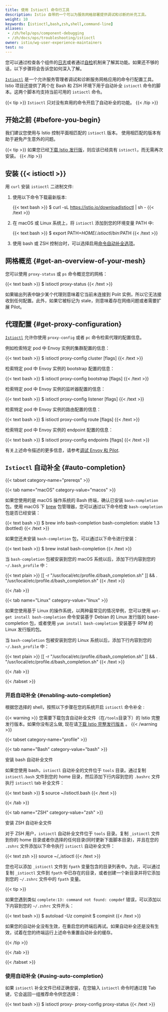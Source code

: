```yaml
---
title: 使用 Istioctl 命令行工具
description: Istio 自带的一个可以为服务网格部署提供调试和诊断的补充工具。
weight: 10
keywords: [istioctl,bash,zsh,shell,command-line]
aliases:
 - /zh/help/ops/component-debugging
 - /zh/docs/ops/troubleshooting/istioctl
owner: istio/wg-user-experience-maintainers
test: no
---
```


您可以通过检查各个组件的[日志](/zh/docs/ops/diagnostic-tools/component-logging/)或者通过[自检](/zh/docs/ops/diagnostic-tools/controlz/)机制来了解其功能。如果还不够的话，以下步骤将会告诉您如何深入了解。

[`Istioctl`](/zh/docs/reference/commands/istioctl) 是一个允许服务管理者调试和诊断服务网格应用的命令行配置工具。Istio 项目还提供了两个在 Bash 和 ZSH 环境下用于自动补全 `istioctl` 命令的脚本。这两个脚本均支持当前可用的 `istioctl` 命令。

{{< tip >}}
`Istioctl` 只对没有弃用的命令开启了自动补全的功能。
{{< /tip >}}

## 开始之前 {#before-you-begin}

我们建议您使用与 Istio 控制平面相匹配的 `istioctl` 版本。
使用相匹配的版本有助于避免产生意外的问题。

{{< tip >}}
如果您已经[下载 Istio 发行版](/zh/docs/setup/getting-started/#download)，则应该已经具有 `istioctl`，而无需再次安装。
{{< /tip >}}

## 安装 {{< istioctl >}}

用 `curl` 安装 `istioctl` 二进制文件:

1. 使用以下命令下载最新版本:

    {{< text bash >}}
    $ curl -sL https://istio.io/downloadIstioctl | sh -
    {{< /text >}}

1. 在 macOS 或 Linux 系统上，将 `istioctl` 添加到您的环境变量 PATH 中:

    {{< text bash >}}
    $ export PATH=$HOME/.istioctl/bin:$PATH
    {{< /text >}}

1. 使用 bash 或 ZSH 控制台时，可以选择启用[命令自动补全选项](#enabling-auto-completion)。

## 网格概览 {#get-an-overview-of-your-mesh}

您可以使用 `proxy-status` 或 `ps` 命令概览您的网格：

{{< text bash >}}
$ istioctl proxy-status
{{< /text >}}

如果输出列表中缺少某个代理则意味着它当前未连接到 Polit 实例，所以它无法接收到任何配置。此外，如果它被标记为 stale，则意味着存在网络问题或者需要扩展 Pilot。

## 代理配置 {#get-proxy-configuration}

[`Istioctl`](/zh/docs/reference/commands/istioctl) 允许你使用 `proxy-config` 或者 `pc` 命令检索代理的配置信息。

例如检索特定 pod 中 Envoy 实例的集群配置的信息：

{{< text bash >}}
$ istioctl proxy-config cluster <pod-name> [flags]
{{< /text >}}

检索特定 pod 中 Envoy 实例的 bootstrap 配置的信息：

{{< text bash >}}
$ istioctl proxy-config bootstrap <pod-name> [flags]
{{< /text >}}

检索特定 pod 中 Envoy 实例的监听器配置的信息：

{{< text bash >}}
$ istioctl proxy-config listener <pod-name> [flags]
{{< /text >}}

检索特定 pod 中 Envoy 实例的路由配置的信息：

{{< text bash >}}
$ istioctl proxy-config route <pod-name> [flags]
{{< /text >}}

检索特定 pod 中 Envoy 实例的 endpoint 配置的信息：

{{< text bash >}}
$ istioctl proxy-config endpoints <pod-name> [flags]
{{< /text >}}

有关上述命令描述的更多信息，请参考[调试 Envoy 和 Pilot](/zh/docs/ops/diagnostic-tools/proxy-cmd/).

## `Istioctl` 自动补全 {#auto-completion}

{{< tabset category-name="prereqs" >}}

{{< tab name="macOS" category-value="macos" >}}

如果您使用的是 macOS 操作系统的 Bash 终端，确认已安装 `bash-completion` 包。使用 macOS 下 [brew](https://brew.sh) 包管理器，您可以通过以下命令检查 `bash-completion` 包是否已经安装：

{{< text bash >}}
$ brew info bash-completion
bash-completion: stable 1.3 (bottled)
{{< /text >}}

如果您还未安装 `bash-completion` 包，可以通过以下命令进行安装：

{{< text bash >}}
$ brew install bash-completion
{{< /text >}}

当 `bash-completion` 包被安装到您的 macOS 系统以后，添加下行内容到您的 `~/.bash_profile` 中：

{{< text plain >}}
[[ -r "/usr/local/etc/profile.d/bash_completion.sh" ]] && . "/usr/local/etc/profile.d/bash_completion.sh"
{{< /text >}}

{{< /tab >}}

{{< tab name="Linux" category-value="linux" >}}

如果您使用基于 Linux 的操作系统，以两种最常见的情况举例，您可以使用 `apt-get install bash-completion` 命令安装基于 Debian 的 Linux 发行版的 base-completion 包，或者使用 `yum install bash-completion` 安装基于 RPM 的 Linux 发行版的包。

当 `bash-completion` 包被安装到您的 Linux 系统以后，添加下行内容到您的 `~/.bash_profile` 中：

{{< text plain >}}
[[ -r "/usr/local/etc/profile.d/bash_completion.sh" ]] && . "/usr/local/etc/profile.d/bash_completion.sh"
{{< /text >}}

{{< /tab >}}

{{< /tabset >}}

### 开启自动补全 {#enabling-auto-completion}

根据您选择的 shell，按照以下步骤在您的系统开启 `istioctl` 命令补全 :

{{< warning >}}
您需要下载包含自动补全文件（在`/tools`目录下）的 Istio 完整发行版本。如果你没有这么做, 现在请[下载 Istio 完整发行版本](/zh/docs/setup/getting-started/#download) 。
{{< /warning >}}

{{< tabset category-name="profile" >}}

{{< tab name="Bash" category-value="bash" >}}

安装 bash 自动补全文件

如果您使用 bash，`istioctl` 自动补全的文件位于 `tools` 目录。通过复制 `istioctl.bash` 文件到您的 home 目录，然后添加下行内容到您的 `.bashrc` 文件执行 `istioctl` tab 补全文件：

{{< text bash >}}
$ source ~/istioctl.bash
{{< /text >}}

{{< /tab >}}

{{< tab name="ZSH" category-value="zsh" >}}

安装 ZSH 自动补全文件

对于 ZSH 用户，`istioctl` 自动补全文件位于 `tools` 目录。复制 `_istioctl` 文件到你的 home 目录或者你选择的任何目录(同时更新下面脚本目录)，并且在您的 `.zshrc` 文件添加以下命令执行 `istioctl` 自动补全文件：

{{< text zsh >}}
source ~/_istioctl
{{< /text >}}

您也可以添加 `_istioctl` 文件到 `fpath` 变量包含的目录列表中。为此，可以通过复制 `_istioctl` 文件到 `fpath` 中已存在的目录，或者创建一个新目录并将它添加到您的 `~/.zshrc` 文件中的 `fpath` 变量。

{{< tip >}}

如果您遇到类似 `complete:13: command not found: compdef` 错误，可以添加以下内容到您的 `~/.zshrc` 文件开头：

{{< text bash >}}
$ autoload -Uz compinit
$ compinit
{{< /text >}}

如果您的自动补全没有生效，在重启您的终端后再试。如果自动补全还是没有生效，试着在您的终端运行上述命令重置自动补全的缓存。

{{< /tip >}}

{{< /tab >}}

{{< /tabset >}}

### 使用自动补全 {#using-auto-completion}

如果 `istioctl` 补全文件已经正确安装，在您输入 `istioctl` 命令时通过按 Tab 键，它会返回一组推荐命令供您选择：

{{< text bash >}}
$ istioctl proxy-<TAB>
proxy-config proxy-status
{{< /text >}}
